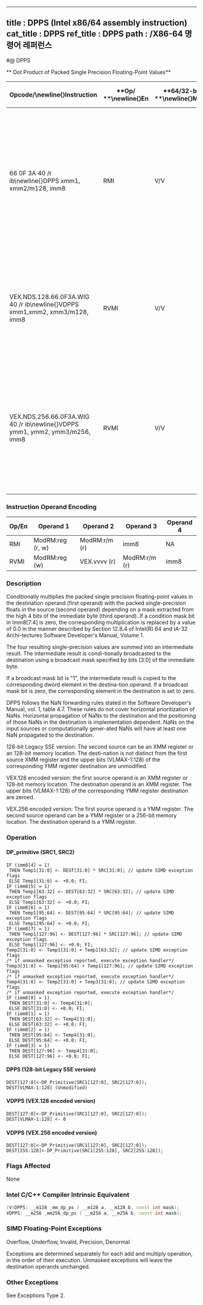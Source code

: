 ----------------------------
title : DPPS (Intel x86/64 assembly instruction)
cat_title : DPPS
ref_title : DPPS
path : /X86-64 명령어 레퍼런스
----------------------------
#@ DPPS

** Dot Product of Packed Single Precision Floating-Point Values**

|**Opcode/**\newline{}**Instruction**|**Op/ **\newline{}**En**|**64/32-bit **\newline{}**Mode**|**CPUID **\newline{}**Feature **\newline{}**Flag**|**Description**|
|------------------------------------|------------------------|--------------------------------|--------------------------------------------------|---------------|
|66 0F 3A 40 /r ib\newline{}DPPS xmm1, xmm2/m128, imm8|RMI|V/V|SSE4_1|Selectively multiply packed SP floating-point values from xmm1 with packed SP floating-point values from xmm2, add and selectively store the packed SP floating-point values or zero values to xmm1.|
|VEX.NDS.128.66.0F3A.WIG 40 /r ib\newline{}VDPPS xmm1,xmm2, xmm3/m128, imm8|RVMI|V/V|AVX|Multiply packed SP floating point values from xmm1 with packed SP floating point values from xmm2/mem selectively add and store to xmm1.|
|VEX.NDS.256.66.0F3A.WIG 40 /r ib\newline{}VDPPS ymm1, ymm2, ymm3/m256, imm8|RVMI|V/V|AVX|Multiply packed single-precision floating-point values from ymm2 with packed SP floating point values from ymm3/mem, selectively add pairs of elements and store to ymm1.|
### Instruction Operand Encoding


|Op/En|Operand 1|Operand 2|Operand 3|Operand 4|
|-----|---------|---------|---------|---------|
|RMI|ModRM:reg (r, w)|ModRM:r/m (r)|imm8|NA|
|RVMI|ModRM:reg (w)|VEX.vvvv (r)|ModRM:r/m (r)|imm8|
### Description


Conditionally multiplies the packed single precision floating-point values in the destination operand (first operand) with the packed single-precision floats in the source (second operand) depending on a mask extracted from the high 4 bits of the immediate byte (third operand). If a condition mask bit in Imm8[7:4] is zero, the corresponding multiplication is replaced by a value of 0.0 in the manner described by Section 12.8.4 of Intel(R) 64 and IA-32 Archi-tectures Software Developer's Manual, Volume 1.

The four resulting single-precision values are summed into an intermediate result. The intermediate result is condi-tionally broadcasted to the destination using a broadcast mask specified by bits [3:0] of the immediate byte.

If a broadcast mask bit is "1", the intermediate result is copied to the corresponding dword element in the destina-tion operand. If a broadcast mask bit is zero, the corresponding element in the destination is set to zero.

DPPS follows the NaN forwarding rules stated in the Software Developer's Manual, vol. 1, table 4.7. These rules do not cover horizontal prioritization of NaNs. Horizontal propagation of NaNs to the destination and the positioning of those NaNs in the destination is implementation dependent. NaNs on the input sources or computationally gener-ated NaNs will have at least one NaN propagated to the destination.

128-bit Legacy SSE version: The second source can be an XMM register or an 128-bit memory location. The desti-nation is not distinct from the first source XMM register and the upper bits (VLMAX-1:128) of the corresponding YMM register destination are unmodified.

VEX.128 encoded version: the first source operand is an XMM register or 128-bit memory location. The destination operand is an XMM register. The upper bits (VLMAX-1:128) of the corresponding YMM register destination are zeroed.

VEX.256 encoded version: The first source operand is a YMM register. The second source operand can be a YMM register or a 256-bit memory location. The destination operand is a YMM register.


### Operation
#### DP_primitive (SRC1, SRC2)
```info-verb
IF (imm8[4] = 1) 
 THEN Temp1[31:0]  <- DEST[31:0] * SRC[31:0]; // update SIMD exception flags
 ELSE Temp1[31:0]  <- +0.0; FI;
IF (imm8[5] = 1) 
 THEN Temp1[63:32] <-  DEST[63:32] * SRC[63:32]; // update SIMD exception flags
 ELSE Temp1[63:32] <-  +0.0; FI;
IF (imm8[6] = 1) 
 THEN Temp1[95:64] <-  DEST[95:64] * SRC[95:64]; // update SIMD exception flags
 ELSE Temp1[95:64] <-  +0.0; FI;
IF (imm8[7] = 1) 
 THEN Temp1[127:96]  <- DEST[127:96] * SRC[127:96]; // update SIMD exception flags
 ELSE Temp1[127:96] <-  +0.0; FI;
Temp2[31:0]  <- Temp1[31:0] + Temp1[63:32]; // update SIMD exception flags
/* if unmasked exception reported, execute exception handler*/
Temp3[31:0] <-  Temp1[95:64] + Temp1[127:96]; // update SIMD exception flags
/* if unmasked exception reported, execute exception handler*/
Temp4[31:0] <-  Temp2[31:0] + Temp3[31:0]; // update SIMD exception flags
/* if unmasked exception reported, execute exception handler*/
IF (imm8[0] = 1) 
 THEN DEST[31:0]  <- Temp4[31:0];
 ELSE DEST[31:0] <-  +0.0; FI;
IF (imm8[1] = 1) 
 THEN DEST[63:32] <-  Temp4[31:0];
 ELSE DEST[63:32] <-  +0.0; FI;
IF (imm8[2] = 1) 
 THEN DEST[95:64]  <- Temp4[31:0];
 ELSE DEST[95:64] <-  +0.0; FI;
IF (imm8[3] = 1) 
 THEN DEST[127:96]  <- Temp4[31:0];
 ELSE DEST[127:96]  <- +0.0; FI;
```
#### DPPS (128-bit Legacy SSE version)
```info-verb
DEST[127:0] <-DP_Primitive(SRC1[127:0], SRC2[127:0]);
DEST[VLMAX-1:128] (Unmodified)
```
#### VDPPS (VEX.128 encoded version)
```info-verb
DEST[127:0]<- DP_Primitive(SRC1[127:0], SRC2[127:0]);
DEST[VLMAX-1:128] <-  0
```
#### VDPPS (VEX.256 encoded version)
```info-verb
DEST[127:0]<- DP_Primitive(SRC1[127:0], SRC2[127:0]);
DEST[255:128] <-DP_Primitive(SRC1[255:128], SRC2[255:128]);
```
### Flags Affected


None


### Intel C/C++ Compiler Intrinsic Equivalent

```cpp
(V)DPPS: __m128 _mm_dp_ps ( __m128 a, __m128 b, const int mask);
VDPPS: __m256 _mm256_dp_ps ( __m256 a, __m256 b, const int mask);
```
### SIMD Floating-Point Exceptions


Overflow, Underflow, Invalid, Precision, Denormal

Exceptions are determined separately for each add and multiply operation, in the order of their execution. Unmasked exceptions will leave the destination operands unchanged.

### Other Exceptions


See Exceptions Type 2.

